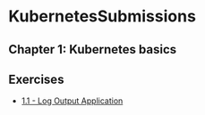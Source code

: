# KubernetesSubmissions

## Chapter 1: Kubernetes basics

## Exercises

- [1.1 - Log Output Application](./log_output/)
